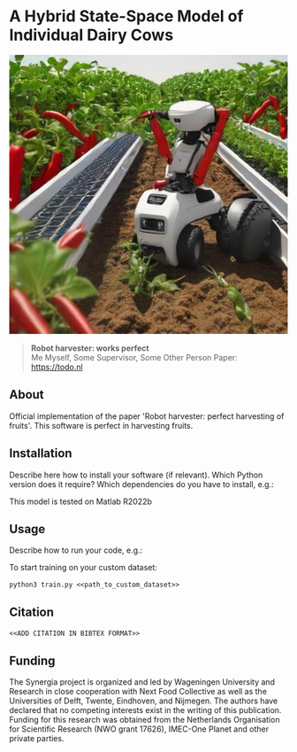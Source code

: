# A Hybrid State-Space Model of Individual Dairy Cows
![robot](assets/example.jpg "robot")
> **Robot harvester: works perfect**\
> Me Myself, Some Supervisor, Some Other Person
> Paper: https://todo.nl

## About
Official implementation of the paper 'Robot harvester: perfect harvesting of fruits'. This software is perfect in harvesting fruits. 

## Installation
Describe here how to install your software (if relevant). Which Python version does it require? Which dependencies do you have to install, e.g.:

This model is tested on Matlab R2022b

## Usage
Describe how to run your code, e.g.:

To start training on your custom dataset:
```
python3 train.py <<path_to_custom_dataset>>
```

## Citation
```
<<ADD CITATION IN BIBTEX FORMAT>>
```

## Funding
The Synergia project is organized and led by Wageningen University and Research in close cooperation with Next Food Collective as well as the Universities of Delft, Twente, Eindhoven, and Nijmegen. The authors have declared that no competing interests exist in the writing of this publication. Funding for this research was obtained from the Netherlands Organisation for Scientific Research (NWO grant 17626), IMEC-One Planet and other private parties.
